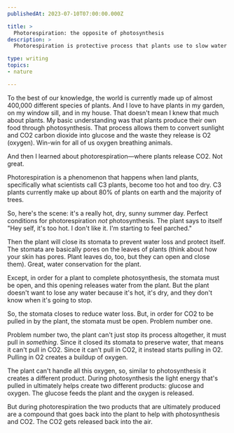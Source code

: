 ```yaml
---
publishedAt: 2023-07-10T07:00:00.000Z

title: >
  Photorespiration: the opposite of photosynthesis
description: >
  Photorespiration is protective process that plants use to slow water loss. What is it and how does it impact plants? Science-y stuff written by a non-scientist. Fun!

type: writing
topics:
- nature

---
```


To the best of our knowledge, the world is currently made up of almost 400,000 different species of plants. And I love to have plants in my garden, on my window sill, and in my house. That doesn't mean I knew that much about plants. My basic understanding was that plants produce their own food through photosynthesis. That process allows them to convert sunlight and CO2 carbon dioxide into glucose and the waste they release is O2 (oxygen). Win-win for all of us oxygen breathing animals. 

And then I learned about photorespiration—where plants release CO2. Not great.

Photorespiration is a phenomenon that happens when land plants, specifically what scientists call C3 plants, become too hot and too dry. C3 plants currently make up about 80% of plants on earth and the majority of trees.

So, here's the scene: it's a really hot, dry, sunny summer day. Perfect conditions for photorespiration _not_ photosynthesis. The plant says to itself "Hey self, it's too hot. I don't like it. I'm starting to feel parched." 

Then the plant will close its stomata to prevent water loss and protect itself. The stomata are basically pores on the leaves of plants (think about how your skin has pores. Plant leaves do, too, but they can open and close them). Great, water conservation for the plant. 

Except, in order for a plant to complete photosynthesis, the stomata must be open, and this opening releases water from the plant. But the plant doesn't want to lose any water because it's hot, it's dry, and they don't know when it's going to stop.

So, the stomata closes to reduce water loss. But, in order for CO2 to be pulled in by the plant, the stomata must be open. Problem number one. 

Problem number two, the plant can't just stop its process altogether, it must pull in _something_. Since it closed its stomata to preserve water, that means it can't pull in CO2. Since it can't pull in CO2, it instead starts pulling in O2. Pulling in O2 creates a buildup of oxygen. 

The plant can't handle all this oxygen, so, similar to photosynthesis it creates a different product. During photosynthesis the light energy that's pulled in ultimately helps create two different products: glucose and oxygen. The glucose feeds the plant and the oxygen is released. 

But during photorespiration the two products that are ultimately produced are a compound that goes back into the plant to help with photosynthesis and CO2. The CO2 gets released back into the air. 
